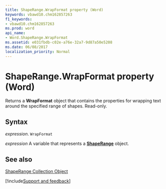 ```yaml
---
title: ShapeRange.WrapFormat property (Word)
keywords: vbawd10.chm162857263
f1_keywords:
- vbawd10.chm162857263
ms.prod: word
api_name:
- Word.ShapeRange.WrapFormat
ms.assetid: e031fbdb-c02e-a76e-32a7-9d87a50e5208
ms.date: 06/08/2017
localization_priority: Normal
---
```



# ShapeRange.WrapFormat property (Word)

Returns a  **WrapFormat** object that contains the properties for wrapping text around the specified range of shapes. Read-only.


## Syntax

_expression_. `WrapFormat`

_expression_ A variable that represents a **[ShapeRange](Word.shaperange.md)** object.


## See also


[ShapeRange Collection Object](Word.shaperange.md)

[!include[Support and feedback](~/includes/feedback-boilerplate.md)]